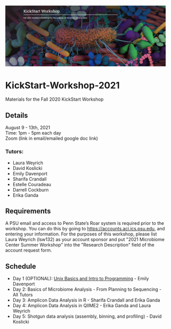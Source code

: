 ![IntroImage](images/IntroImage.png)
# KickStart-Workshop-2021
Materials for the Fall 2020 KickStart Workshop

## Details
August 9 - 13th, 2021  
Time: 1pm - 5pm each day  
Zoom (link in email/emailed google doc link)

### Tutors:
- Laura Weyrich  
- David Koslicki  
- Emily Davenport  
- Sharifa Crandall  
- Estelle Couradeau  
- Darrell Cockburn  
- Erika Ganda

## Requirements
A PSU email and access to Penn State’s Roar system is required prior to the workshop. You can do this by going to https://accounts.aci.ics.psu.edu, and entering your information.  For the purposes of this workshop, please list Laura Weyrich (lsw132) as your account sponsor and put "2021 Microbiome Center Summer Workshop" into the "Research Description" field of the account request form. 

## Schedule
- Day 1 (OPTIONAL): [Unix Basics and Intro to Programming](/Day1-UnixBasics) - Emily Davenport  
- Day 2: Basics of Microbiome Analysis - From Planning to Sequencing   -All Tutors
- Day 3: Amplicon Data Analysis in R - Sharifa Crandall and Erika Ganda
- Day 4: Amplicon Data Analysis in QIIME2 - Erika Ganda and Laura Weyrich
- Day 5: Shotgun data analysis (assembly, binning, and profiling) - David Koslicki
